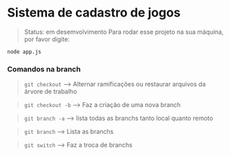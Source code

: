 <h1> Sistema de cadastro de jogos</h1>

> Status: em desemvolvimento
Para rodar esse projeto na sua máquina, por favor digite:

```
node app.js
```

### Comandos na branch

> `git checkout` -->  Alternar ramificações ou restaurar arquivos da árvore de trabalho

> `git checkout -b` --> Faz a criação de uma nova branch

> `git branch -a` --> lista todas as branchs tanto local quanto remoto

> `git branch` --> Lista as branchs

> `git switch` --> Faz a troca de branchs
